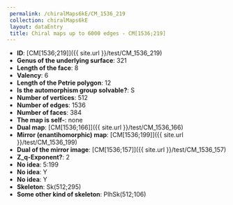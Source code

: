 ```yaml
--- 
 permalink: /chiralMaps6kE/CM_1536_219 
 collection: chiralMaps6kE
 layout: dataEntry
 title: Chiral maps up to 6000 edges - CM[1536;219]
---
```


- **ID**: [CM[1536;219]]({{ site.url }}/test/CM_1536_219)
- **Genus of the underlying surface**: 321
- **Length of the face**: 8
- **Valency**: 6
- **Length of the Petrie polygon**: 12
- **Is the automorphism group solvable?**: S
- **Number of vertices**: 512
- **Number of edges**: 1536
- **Number of faces**: 384
- **The map is self-**: none
- **Dual map**: [CM[1536;166]]({{ site.url }}/test/CM_1536_166)
- **Mirror (enantihomorphic) map**: [CM[1536;199]]({{ site.url }}/test/CM_1536_199)
- **Dual of the mirror image**: [CM[1536;157]]({{ site.url }}/test/CM_1536_157)
- **Z_q-Exponent?**: 2
- **No idea**:  5:199
- **No idea**: Y
- **No idea**: Y
- **Skeleton**: Sk(512;295)
- **Some other kind of skeleton**: PlhSk(512;106)
